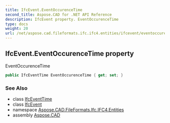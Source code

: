 ```yaml
---
title: IfcEvent.EventOccurenceTime
second_title: Aspose.CAD for .NET API Reference
description: IfcEvent property. EventOccurenceTime
type: docs
weight: 20
url: /net/aspose.cad.fileformats.ifc.ifc4.entities/ifcevent/eventoccurencetime/
---
```

## IfcEvent.EventOccurenceTime property

EventOccurenceTime

```csharp
public IfcEventTime EventOccurenceTime { get; set; }
```

### See Also

* class [IfcEventTime](../../ifceventtime/)
* class [IfcEvent](../)
* namespace [Aspose.CAD.FileFormats.Ifc.IFC4.Entities](../../ifcevent/)
* assembly [Aspose.CAD](../../../)


